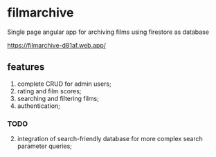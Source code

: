 # filmarchive
Single page angular app for archiving films using firestore as database

https://filmarchive-d81af.web.app/

## features
1. complete CRUD for admin users;
2. rating and film scores;
3. searching and filtering films;
4. authentication;

### TODO
2. integration of search-friendly database for more complex search parameter queries;
